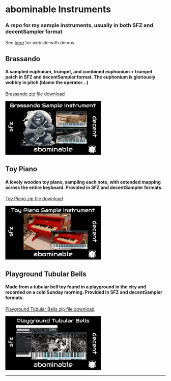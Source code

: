 # abominable Instruments

### A repo for my sample instruments, usually in both SFZ and decentSampler format

See [here](https://drmarkreuter.github.io/abominableInstruments/) for website with demos

## Brassando
#### A sampled euphoium, trumpet, and combined euphonium + trumpet patch in SFZ and decentSampler format. The euphonium is gloriously wobbly in pitch (blame the operator...)
[Brassando zip file download](https://github.com/drmarkreuter/abominableInstruments/blob/main/Brassando.zip)

<img src="Brassando/resources/BrassandoArt.png" alt="Brassando art" width="300" height="auto">

## Toy Piano
#### A lovely wooden toy piano, sampling each note, with extended mapping across the entire keyboard. Provided in SFZ and decentSampler formats.
[Toy Piano zip file download](https://github.com/drmarkreuter/abominableInstruments/blob/main/Toy%20Piano.zip)

<img src="Toy%20Piano/resources/Ko-fi-shop-toy-piano.png" alt="toy piano art" width="300" height="auto">

## Playground Tubular Bells
#### Made from a tubular bell toy found in a playground in the city and recorded on a cold Sunday morning. Provided in SFZ and decentSampler formats. 
[Playground Tubular Bells zip file download](https://github.com/drmarkreuter/abominableInstruments/blob/main/Playground_TubularBells.zip)

<img src="Playground_TubularBells/resources/Playground_Tubular_bells_graphic.png" alt="playground tubular bells art" width="300" height="auto">

---

